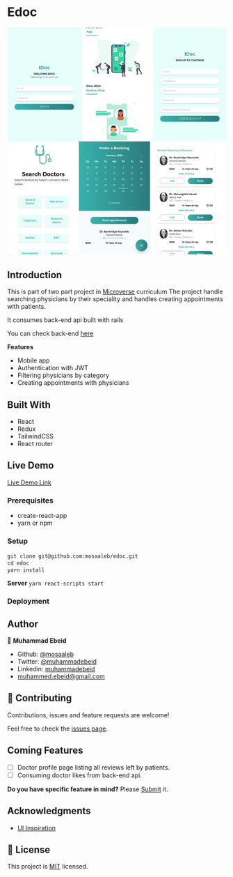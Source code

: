 # Edoc

![screenshot](screenshot.jpg)

## Introduction
This is part of two part project in [Microverse](https://www.microverse.org/) curriculum
The project handle searching physicians by their speciality and handles creating appointments with patients.

It consumes back-end api built with rails

You can check back-end [here](https://github.com/mosaaleb/edoc-api/)

**Features**
- Mobile app
- Authentication with JWT
- Filtering physicians by category
- Creating appointments with physicians

## Built With
- React
- Redux
- TailwindCSS
- React router

## Live Demo

[Live Demo Link](https://edoc-capstone.herokuapp.com/)

### Prerequisites
- create-react-app
- yarn or npm

### Setup
```
git clone git@github.com:mosaaleb/edoc.git
cd edoc
yarn install
```

**Server**
`yarn react-scripts start`

### Deployment

## Author

👤 **Muhammad Ebeid**

- Github: [@mosaaleb](https://github.com/mosaaleb)
- Twitter: [@muhammadebeid](https://twitter.com/muhammadebeid)
- Linkedin: [muhammadebeid](https://www.linkedin.com/in/muhammadebeid/)
- [muhammed.ebeid@gmail.com](muhammed.ebeid@gmail.com)

## 🤝 Contributing

Contributions, issues and feature requests are welcome!

Feel free to check the [issues page](issues/).

## Coming Features
- [ ] Doctor profile page listing all reviews left by patients.
- [ ] Consuming doctor likes from back-end api.

**Do you have specific feature in mind?** Please [Submit](https://github.com/mosaaleb/edoc/labels/enhancement) it.

## Acknowledgments
- [UI Inspiration](https://www.behance.net/gallery/77208667/MediCo-Medical-mobile-app-UIUX-design?tracking_source=search%7Cmobile%20app)

## 📝 License
This project is [MIT](https://opensource.org/licenses/MIT) licensed.
